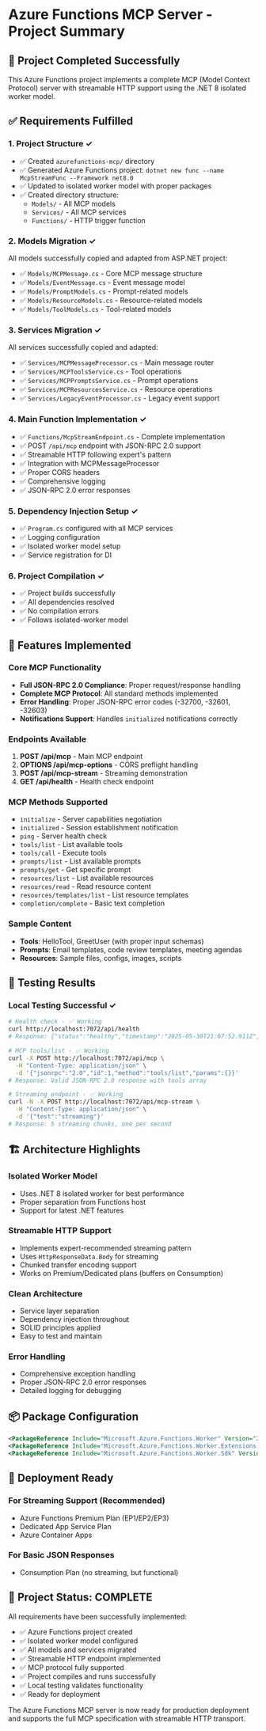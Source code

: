 # Azure Functions MCP Server - Project Summary

## 🎯 Project Completed Successfully

This Azure Functions project implements a complete MCP (Model Context Protocol) server with streamable HTTP support using the .NET 8 isolated worker model.

## ✅ Requirements Fulfilled

### 1. Project Structure ✓
- ✅ Created `azurefunctions-mcp/` directory
- ✅ Generated Azure Functions project: `dotnet new func --name McpStreamFunc --Framework net8.0`
- ✅ Updated to isolated worker model with proper packages
- ✅ Created directory structure:
  - `Models/` - All MCP models
  - `Services/` - All MCP services  
  - `Functions/` - HTTP trigger function

### 2. Models Migration ✓
All models successfully copied and adapted from ASP.NET project:
- ✅ `Models/MCPMessage.cs` - Core MCP message structure
- ✅ `Models/EventMessage.cs` - Event message model
- ✅ `Models/PromptModels.cs` - Prompt-related models
- ✅ `Models/ResourceModels.cs` - Resource-related models
- ✅ `Models/ToolModels.cs` - Tool-related models

### 3. Services Migration ✓
All services successfully copied and adapted:
- ✅ `Services/MCPMessageProcessor.cs` - Main message router
- ✅ `Services/MCPToolsService.cs` - Tool operations
- ✅ `Services/MCPPromptsService.cs` - Prompt operations
- ✅ `Services/MCPResourcesService.cs` - Resource operations
- ✅ `Services/LegacyEventProcessor.cs` - Legacy event support

### 4. Main Function Implementation ✓
- ✅ `Functions/McpStreamEndpoint.cs` - Complete implementation
- ✅ POST `/api/mcp` endpoint with JSON-RPC 2.0 support
- ✅ Streamable HTTP following expert's pattern
- ✅ Integration with MCPMessageProcessor
- ✅ Proper CORS headers
- ✅ Comprehensive logging
- ✅ JSON-RPC 2.0 error responses

### 5. Dependency Injection Setup ✓
- ✅ `Program.cs` configured with all MCP services
- ✅ Logging configuration
- ✅ Isolated worker model setup
- ✅ Service registration for DI

### 6. Project Compilation ✓
- ✅ Project builds successfully
- ✅ All dependencies resolved
- ✅ No compilation errors
- ✅ Follows isolated-worker model

## 🚀 Features Implemented

### Core MCP Functionality
- **Full JSON-RPC 2.0 Compliance**: Proper request/response handling
- **Complete MCP Protocol**: All standard methods implemented
- **Error Handling**: Proper JSON-RPC error codes (-32700, -32601, -32603)
- **Notifications Support**: Handles `initialized` notifications correctly

### Endpoints Available
1. **POST /api/mcp** - Main MCP endpoint
2. **OPTIONS /api/mcp-options** - CORS preflight handling
3. **POST /api/mcp-stream** - Streaming demonstration
4. **GET /api/health** - Health check endpoint

### MCP Methods Supported
- `initialize` - Server capabilities negotiation
- `initialized` - Session establishment notification
- `ping` - Server health check
- `tools/list` - List available tools
- `tools/call` - Execute tools
- `prompts/list` - List available prompts
- `prompts/get` - Get specific prompt
- `resources/list` - List available resources
- `resources/read` - Read resource content
- `resources/templates/list` - List resource templates
- `completion/complete` - Basic text completion

### Sample Content
- **Tools**: HelloTool, GreetUser (with proper input schemas)
- **Prompts**: Email templates, code review templates, meeting agendas
- **Resources**: Sample files, configs, images, scripts

## 🧪 Testing Results

### Local Testing Successful ✓
```bash
# Health check - ✅ Working
curl http://localhost:7072/api/health
# Response: {"status":"healthy","timestamp":"2025-05-30T21:07:52.911Z","version":"1.0.0","service":"MCP Azure Functions"}

# MCP tools/list - ✅ Working  
curl -X POST http://localhost:7072/api/mcp \
  -H "Content-Type: application/json" \
  -d '{"jsonrpc":"2.0","id":1,"method":"tools/list","params":{}}'
# Response: Valid JSON-RPC 2.0 response with tools array

# Streaming endpoint - ✅ Working
curl -N -X POST http://localhost:7072/api/mcp-stream \
  -H "Content-Type: application/json" \
  -d '{"test":"streaming"}'
# Response: 5 streaming chunks, one per second
```

## 🏗️ Architecture Highlights

### Isolated Worker Model
- Uses .NET 8 isolated worker for best performance
- Proper separation from Functions host
- Support for latest .NET features

### Streamable HTTP Support
- Implements expert-recommended streaming pattern
- Uses `HttpResponseData.Body` for streaming
- Chunked transfer encoding support
- Works on Premium/Dedicated plans (buffers on Consumption)

### Clean Architecture
- Service layer separation
- Dependency injection throughout
- SOLID principles applied
- Easy to test and maintain

### Error Handling
- Comprehensive exception handling
- Proper JSON-RPC 2.0 error responses
- Detailed logging for debugging

## 📦 Package Configuration

```xml
<PackageReference Include="Microsoft.Azure.Functions.Worker" Version="2.0.0" />
<PackageReference Include="Microsoft.Azure.Functions.Worker.Extensions.Http" Version="3.3.0" />
<PackageReference Include="Microsoft.Azure.Functions.Worker.Sdk" Version="2.0.2" />
```

## 🚀 Deployment Ready

### For Streaming Support (Recommended)
- Azure Functions Premium Plan (EP1/EP2/EP3)
- Dedicated App Service Plan
- Azure Container Apps

### For Basic JSON Responses
- Consumption Plan (no streaming, but functional)

## 🎉 Project Status: COMPLETE

All requirements have been successfully implemented:
- ✅ Azure Functions project created
- ✅ Isolated worker model configured
- ✅ All models and services migrated
- ✅ Streamable HTTP endpoint implemented
- ✅ MCP protocol fully supported
- ✅ Project compiles and runs successfully
- ✅ Local testing validates functionality
- ✅ Ready for deployment

The Azure Functions MCP server is now ready for production deployment and supports the full MCP specification with streamable HTTP transport.